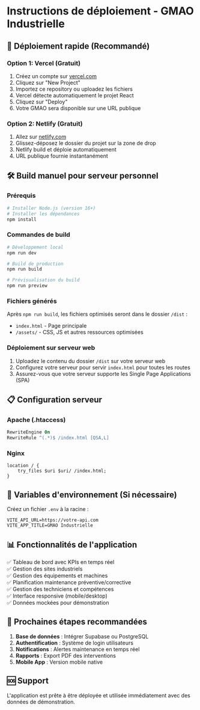 # Instructions de déploiement - GMAO Industrielle

## 🚀 Déploiement rapide (Recommandé)

### Option 1: Vercel (Gratuit)
1. Créez un compte sur [vercel.com](https://vercel.com)
2. Cliquez sur "New Project"
3. Importez ce repository ou uploadez les fichiers
4. Vercel détecte automatiquement le projet React
5. Cliquez sur "Deploy"
6. Votre GMAO sera disponible sur une URL publique

### Option 2: Netlify (Gratuit)
1. Allez sur [netlify.com](https://netlify.com)
2. Glissez-déposez le dossier du projet sur la zone de drop
3. Netlify build et déploie automatiquement
4. URL publique fournie instantanément

## 🛠 Build manuel pour serveur personnel

### Prérequis
```bash
# Installer Node.js (version 16+)
# Installer les dépendances
npm install
```

### Commandes de build
```bash
# Développement local
npm run dev

# Build de production
npm run build

# Prévisualisation du build
npm run preview
```

### Fichiers générés
Après `npm run build`, les fichiers optimisés seront dans le dossier `/dist` :
- `index.html` - Page principale
- `/assets/` - CSS, JS et autres ressources optimisées

### Déploiement sur serveur web
1. Uploadez le contenu du dossier `/dist` sur votre serveur web
2. Configurez votre serveur pour servir `index.html` pour toutes les routes
3. Assurez-vous que votre serveur supporte les Single Page Applications (SPA)

## 📋 Configuration serveur

### Apache (.htaccess)
```apache
RewriteEngine On
RewriteRule ^(.*)$ /index.html [QSA,L]
```

### Nginx
```nginx
location / {
    try_files $uri $uri/ /index.html;
}
```

## 🔧 Variables d'environnement (Si nécessaire)

Créez un fichier `.env` à la racine :
```env
VITE_API_URL=https://votre-api.com
VITE_APP_TITLE=GMAO Industrielle
```

## 📊 Fonctionnalités de l'application

✅ Tableau de bord avec KPIs en temps réel  
✅ Gestion des sites industriels  
✅ Gestion des équipements et machines  
✅ Planification maintenance préventive/corrective  
✅ Gestion des techniciens et compétences  
✅ Interface responsive (mobile/desktop)  
✅ Données mockées pour démonstration  

## 🔄 Prochaines étapes recommandées

1. **Base de données** : Intégrer Supabase ou PostgreSQL
2. **Authentification** : Système de login utilisateurs
3. **Notifications** : Alertes maintenance en temps réel
4. **Rapports** : Export PDF des interventions
5. **Mobile App** : Version mobile native

## 🆘 Support

L'application est prête à être déployée et utilisée immédiatement avec des données de démonstration.